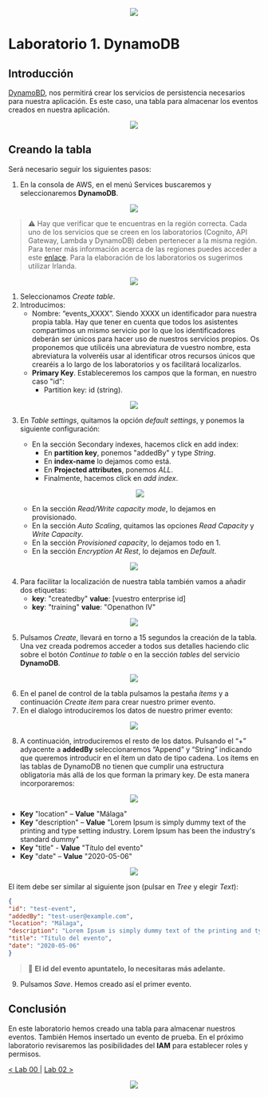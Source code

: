 <p align="center">
    <img src="../resources/header.png">
</p>

# Laboratorio 1. DynamoDB

## Introducción
[DynamoBD](https://docs.aws.amazon.com/es_es/dynamodb/?id=docs_gateway), nos permitirá crear los servicios de persistencia necesarios para nuestra aplicación. Es este caso, una tabla para almacenar los eventos creados en nuestra aplicación. 

<p align="center">
    <img src="resources/dynamo.png"/>
</p>


## Creando la tabla
Será necesario seguir los siguientes pasos:

1. En la consola de AWS, en el menú Services buscaremos y seleccionaremos **DynamoDB**.

<p align="center">
    <img src="resources/Picture1.png"/>
</p>

> :warning: Hay que verificar que te encuentras en la región correcta. Cada uno de los servicios que se creen en los laboratorios (Cognito, API Gateway, Lambda y DynamoDB) deben pertenecer a la misma región. Para tener más información acerca de las regiones puedes acceder a este [enlace](https://docs.aws.amazon.com/es_es/AWSEC2/latest/UserGuide/using-regions-availability-zones.html). Para la elaboración de los laboratorios os sugerimos utilizar Irlanda.

<p align="center">
    <img src="resources/Picture3.png"/>    
</p>

1. Seleccionamos *Create table*.
2. Introducimos:
   * Nombre: “events_XXXX”. Siendo XXXX un identificador para nuestra propia tabla. Hay que tener en cuenta que todos los asistentes compartimos un mismo servicio por lo que los identificadores deberán ser únicos para hacer uso de nuestros servicios propios. Os proponemos que utilicéis una abreviatura de vuestro nombre, esta abreviatura la volveréis usar al identificar otros recursos únicos que crearéis a lo largo de los laboratorios y os facilitará localizarlos.
   * **Primary Key**. Estableceremos los campos que la forman, en nuestro caso "id":
     * Partition key: id (string).
   
<p align="center">
    <img src="resources/Picture4.png"/>
</p>  

3. En *Table settings*, quitamos la opción *default settings*, y ponemos la siguiente configuración:
   * En la sección Secondary indexes, hacemos click en add index:
        * En **partition key**, ponemos "addedBy" y type *String*.
        * En **index-name** lo dejamos como está.
        * En **Projected attributes**, ponemos *ALL*.
        * Finalmente, hacemos click en *add index*.
   
   <p align="center">
    <img src="resources/Picture5.png"/>
   </p>    
   
   * En la sección *Read/Write capacity mode*, lo dejamos en provisionado.
   * En la sección *Auto Scaling*, quitamos las opciones *Read Capacity* y *Write Capacity*.
   * En la sección *Provisioned capacity*, lo dejamos todo en 1.
   * En la sección *Encryption At Rest*, lo dejamos en *Default*.
      
<p align="center">
    <img src="resources/Picture6.png"/>
</p>     

4. Para facilitar la localización de nuestra tabla también vamos a añadir dos etiquetas:
   * **key**: "createdby"   **value**: [vuestro enterprise id]
   * **key**: "training"    **value**: "Openathon IV"
<p align="center">
    <img src="resources/Picture10.png"/>
</p>            
      
5. Pulsamos *Create*, llevará en torno a 15 segundos la creación de la tabla. Una vez creada podremos acceder a todos sus detalles haciendo clic sobre el botón *Continue to table* o en la sección *tables* del servicio **DynamoDB**.
<p align="center">
    <img src="resources/Picture7.png"/>
</p> 

6. En el panel de control de la tabla pulsamos la pestaña *ítems* y a continuación *Create item* para crear nuestro primer evento.
7. En el dialogo introduciremos los datos de nuestro primer evento:

<p align="center">
    <img src="resources/Picture2.png"/>
</p>

8. A continuación, introduciremos el resto de los datos. Pulsando el “+” adyacente a **addedBy** seleccionaremos “Append” y “String” indicando que queremos introducir en el ítem un dato de tipo cadena. Los ítems en las tablas de DynamoDB no tienen que cumplir una estructura obligatoria más allá de los que forman la primary key. De esta manera incorporaremos:

<p align="center">
    <img src="resources/Picture8.png"/>
</p>

  * **Key** "location" – **Value** "Málaga"
  * **Key** "description" – **Value** "Lorem Ipsum is simply dummy text of the printing and type setting industry. Lorem Ipsum has been the industry's standard dummy"
  * **Key** "title" - **Value** "Título del evento"
  * **Key** "date" – **Value** "2020-05-06"
  
<p align="center">
    <img src="resources/Picture9.png"/>
</p>
  
   El item debe ser similar al siguiente json (pulsar en *Tree* y elegir *Text*):

```json
{
"id": "test-event",
"addedBy": "test-user@example.com",
"location": "Málaga",
"description": "Lorem Ipsum is simply dummy text of the printing and type setting industry. Lorem Ipsum has been the industry's standard dummy.",
"title": "Título del evento",
"date": "2020-05-06"
}
```

 > :pushpin: **El id del evento apuntatelo, lo necesitaras más adelante.**

9. Pulsamos *Save*. Hemos creado así el primer evento.

## Conclusión

En este laboratorio hemos creado una tabla para almacenar nuestros eventos. También Hemos insertado un evento de prueba. En el próximo laboratorio revisaremos las posibilidades del **IAM** para establecer roles y permisos.

[< Lab 00 ](../lab-00)  | [Lab 02 >](../lab-02) 

<p align="center">
    <img src="../resources/header.png">
</p>
